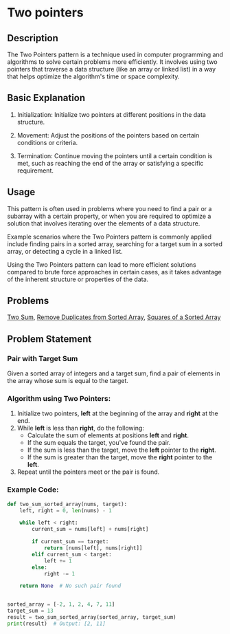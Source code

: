 # Two pointers

## Description
The Two Pointers pattern is a technique used in computer programming and algorithms to solve certain problems more efficiently. It involves using two pointers that traverse a data structure (like an array or linked list) in a way that helps optimize the algorithm's time or space complexity.

## Basic Explanation
1. Initialization: Initialize two pointers at different positions in the data structure.

2. Movement: Adjust the positions of the pointers based on certain conditions or criteria.

3. Termination: Continue moving the pointers until a certain condition is met, such as reaching the end of the array or satisfying a specific requirement.


## Usage
This pattern is often used in problems where you need to find a pair or a subarray with a certain property, or when you are required to optimize a solution that involves iterating over the elements of a data structure.

Example scenarios where the Two Pointers pattern is commonly applied include finding pairs in a sorted array, searching for a target sum in a sorted array, or detecting a cycle in a linked list.

Using the Two Pointers pattern can lead to more efficient solutions compared to brute force approaches in certain cases, as it takes advantage of the inherent structure or properties of the data.

## Problems
[Two Sum](https://leetcode.com/problems/two-sum/), [Remove Duplicates from Sorted Array](https://leetcode.com/problems/remove-duplicates-from-sorted-array/), [Squares of a Sorted Array](https://leetcode.com/problems/squares-of-a-sorted-array/)


## Problem Statement 
### Pair with Target Sum
Given a sorted array of integers and a target sum, find a pair of elements in the array whose sum is equal to the target.

### Algorithm using Two Pointers:

1. Initialize two pointers, **left** at the beginning of the array and **right** at the end.
2. While **left** is less than **right**, do the following:
    - Calculate the sum of elements at positions **left** and **right**.
    - If the sum equals the target, you've found the pair.
    - If the sum is less than the target, move the **left** pointer to the **right**.
    - If the sum is greater than the target, move the **right** pointer to the **left**.
3. Repeat until the pointers meet or the pair is found.

### Example Code:
```python
def two_sum_sorted_array(nums, target):
    left, right = 0, len(nums) - 1

    while left < right:
        current_sum = nums[left] + nums[right]

        if current_sum == target:
            return [nums[left], nums[right]]
        elif current_sum < target:
            left += 1
        else:
            right -= 1

    return None  # No such pair found


sorted_array = [-2, 1, 2, 4, 7, 11]
target_sum = 13
result = two_sum_sorted_array(sorted_array, target_sum)
print(result)  # Output: [2, 11]
```

